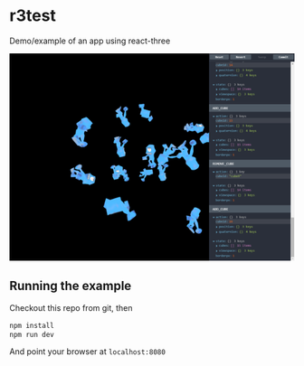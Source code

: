 r3test
======

Demo/example of an app using react-three

![Screenshot](assets/screenshot.png)

## Running the example

Checkout this repo from git, then

```
npm install
npm run dev
```

And point your browser at `localhost:8080`

